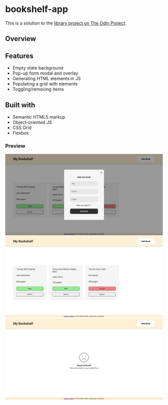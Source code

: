 # bookshelf-app

This is a solution to the [library project on The Odin Project](https://www.theodinproject.com/lessons/node-path-javascript-library).

## Overview

## Features

- Empty state background
- Pop-up form modal and overlay
- Generating HTML elements in JS
- Populating a grid with elements
- Toggling/removing items

## Built with

- Semantic HTML5 markup
- Object-oriented JS
- CSS Grid
- Flexbox

### Preview

![](./screenshot-1.jpg)
![](./screenshot-2.jpg)
![](./screenshot-3.jpg)
